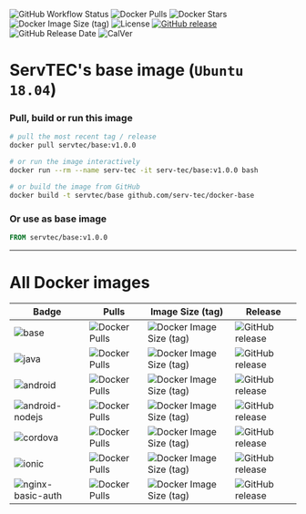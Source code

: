 ![GitHub Workflow Status](https://img.shields.io/github/actions/workflow/status/serv-tec/docker-base/docker.yml?style=for-the-badge)
![Docker Pulls](https://img.shields.io/docker/pulls/serv-tec/base.svg?style=for-the-badge)
![Docker Stars](https://img.shields.io/docker/stars/serv-tec/base?style=for-the-badge)
![Docker Image Size (tag)](https://img.shields.io/docker/image-size/serv-tec/base/latest?style=for-the-badge)
![License](https://img.shields.io/github/license/serv-tec/docker-base?style=for-the-badge)
[![GitHub release](https://img.shields.io/github/release/serv-tec/docker-base.svg?style=for-the-badge)](https://github.com/serv-tec/docker-base/releases)
![GitHub Release Date](https://img.shields.io/github/release-date/serv-tec/docker-base?style=for-the-badge)
![CalVer](https://img.shields.io/badge/CalVer-YYYY.MM.MICRO-22bfda.svg?style=for-the-badge)

# ServTEC's base image (`Ubuntu 18.04`)

### Pull, build or run this image

```bash
# pull the most recent tag / release
docker pull servtec/base:v1.0.0

# or run the image interactively
docker run --rm --name serv-tec -it serv-tec/base:v1.0.0 bash

# or build the image from GitHub
docker build -t servtec/base github.com/serv-tec/docker-base
```

### Or use as base image

```Dockerfile
FROM servtec/base:v1.0.0
```

---

# All Docker images

| Badge                                                                                                            | Pulls                                                                                                | Image Size (tag)                                                                                                        | Release                                                                                                         |
| ---------------------------------------------------------------------------------------------------------------- | ---------------------------------------------------------------------------------------------------- | ----------------------------------------------------------------------------------------------------------------------- | --------------------------------------------------------------------------------------------------------------- |
| ![base](https://img.shields.io/badge/servtec%2Fbase-grey?style=flat-square&logo=github)                         | ![Docker Pulls](https://img.shields.io/docker/pulls/servtec/base.svg?style=flat-square)             | ![Docker Image Size (tag)](https://img.shields.io/docker/image-size/servtec/base/latest?style=flat-square)             | ![GitHub release](https://img.shields.io/github/release/servtec/docker-base.svg?style=flat-square)             |
| ![java](https://img.shields.io/badge/servtec%2Fjava-grey?style=flat-square&logo=github)                         | ![Docker Pulls](https://img.shields.io/docker/pulls/servtec/java.svg?style=flat-square)             | ![Docker Image Size (tag)](https://img.shields.io/docker/image-size/servtec/java/latest?style=flat-square)             | ![GitHub release](https://img.shields.io/github/release/servtec/docker-java.svg?style=flat-square)             |
| ![android](https://img.shields.io/badge/servtec%2Fandroid-grey?style=flat-square&logo=github)                   | ![Docker Pulls](https://img.shields.io/docker/pulls/servtec/android.svg?style=flat-square)          | ![Docker Image Size (tag)](https://img.shields.io/docker/image-size/servtec/android/latest?style=flat-square)          | ![GitHub release](https://img.shields.io/github/release/servtec/docker-android.svg?style=flat-square)          |
| ![android-nodejs](https://img.shields.io/badge/servtec%2Fandroid_nodejs-grey?style=flat-square&logo=github)     | ![Docker Pulls](https://img.shields.io/docker/pulls/servtec/android-nodejs.svg?style=flat-square)   | ![Docker Image Size (tag)](https://img.shields.io/docker/image-size/servtec/android-nodejs/latest?style=flat-square)   | ![GitHub release](https://img.shields.io/github/release/servtec/docker-android-nodejs.svg?style=flat-square)   |
| ![cordova](https://img.shields.io/badge/servtec%2Fcordova-grey?style=flat-square&logo=github)                   | ![Docker Pulls](https://img.shields.io/docker/pulls/servtec/cordova.svg?style=flat-square)          | ![Docker Image Size (tag)](https://img.shields.io/docker/image-size/servtec/cordova/latest?style=flat-square)          | ![GitHub release](https://img.shields.io/github/release/servtec/docker-cordova.svg?style=flat-square)          |
| ![ionic](https://img.shields.io/badge/servtec%2Fionic-grey?style=flat-square&logo=github)                       | ![Docker Pulls](https://img.shields.io/docker/pulls/servtec/ionic.svg?style=flat-square)            | ![Docker Image Size (tag)](https://img.shields.io/docker/image-size/servtec/ionic/latest?style=flat-square)            | ![GitHub release](https://img.shields.io/github/release/servtec/docker-ionic.svg?style=flat-square)            |
| ![nginx-basic-auth](https://img.shields.io/badge/servtec%2Fnginx_basic_auth-grey?style=flat-square&logo=github) | ![Docker Pulls](https://img.shields.io/docker/pulls/servtec/nginx-basic-auth.svg?style=flat-square) | ![Docker Image Size (tag)](https://img.shields.io/docker/image-size/servtec/nginx-basic-auth/latest?style=flat-square) | ![GitHub release](https://img.shields.io/github/release/servtec/docker-nginx-basic-auth.svg?style=flat-square) |
